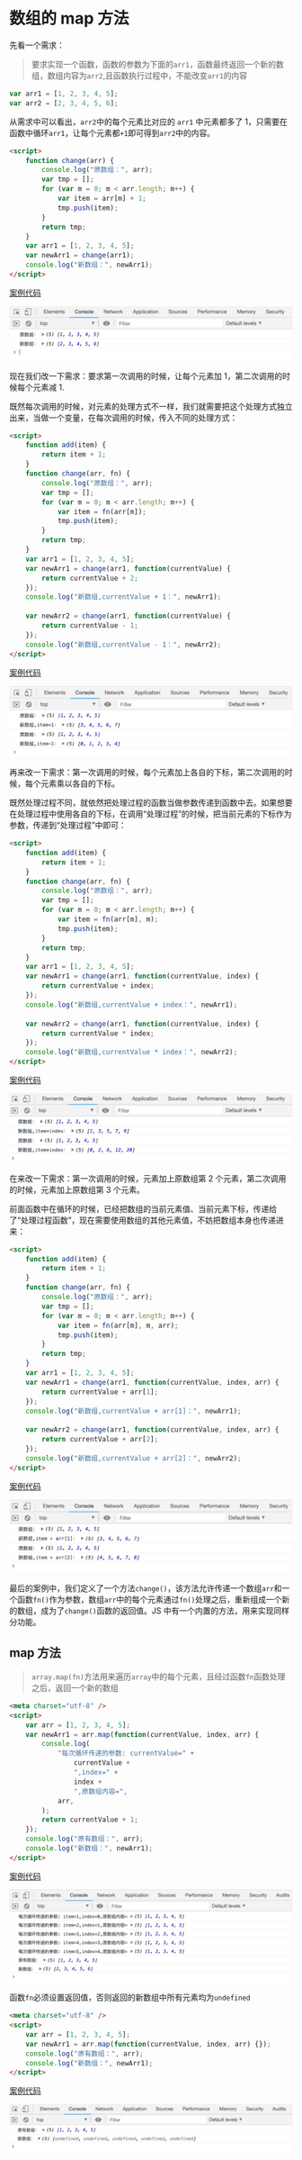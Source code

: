 # 数组的 map 方法

先看一个需求：

> 要求实现一个函数，函数的参数为下面的`arr1`，函数最终返回一个新的数组，数组内容为`arr2`,且函数执行过程中，不能改变`arr1`的内容

```js
var arr1 = [1, 2, 3, 4, 5];
var arr2 = [2, 3, 4, 5, 6];
```

从需求中可以看出，`arr2`中的每个元素比对应的 `arr1` 中元素都多了 1，只需要在函数中循环`arr1`，让每个元素都`+1`即可得到`arr2`中的内容。

```html
<script>
    function change(arr) {
        console.log("原数组：", arr);
        var tmp = [];
        for (var m = 0; m < arr.length; m++) {
            var item = arr[m] + 1;
            tmp.push(item);
        }
        return tmp;
    }
    var arr1 = [1, 2, 3, 4, 5];
    var newArr1 = change(arr1);
    console.log("新数组：", newArr1);
</script>
```

[案例代码](./demo/demo01.html)

![](./images/01.png)

现在我们改一下需求：要求第一次调用的时候，让每个元素加 1，第二次调用的时候每个元素减 1.

既然每次调用的时候，对元素的处理方式不一样，我们就需要把这个处理方式独立出来，当做一个变量，在每次调用的时候，传入不同的处理方式：

```html
<script>
    function add(item) {
        return item + 1;
    }
    function change(arr, fn) {
        console.log("原数组：", arr);
        var tmp = [];
        for (var m = 0; m < arr.length; m++) {
            var item = fn(arr[m]);
            tmp.push(item);
        }
        return tmp;
    }
    var arr1 = [1, 2, 3, 4, 5];
    var newArr1 = change(arr1, function(currentValue) {
        return currentValue + 2;
    });
    console.log("新数组,currentValue + 1：", newArr1);

    var newArr2 = change(arr1, function(currentValue) {
        return currentValue - 1;
    });
    console.log("新数组,currentValue - 1：", newArr2);
</script>
```

[案例代码](./demo/demo02.html)

![](./images/02.png)

再来改一下需求：第一次调用的时候，每个元素加上各自的下标，第二次调用的时候，每个元素乘以各自的下标。

既然处理过程不同，就依然把处理过程的函数当做参数传递到函数中去。如果想要在处理过程中使用各自的下标，在调用“处理过程”的时候，把当前元素的下标作为参数，传递到“处理过程”中即可：

```html
<script>
    function add(item) {
        return item + 1;
    }
    function change(arr, fn) {
        console.log("原数组：", arr);
        var tmp = [];
        for (var m = 0; m < arr.length; m++) {
            var item = fn(arr[m], m);
            tmp.push(item);
        }
        return tmp;
    }
    var arr1 = [1, 2, 3, 4, 5];
    var newArr1 = change(arr1, function(currentValue, index) {
        return currentValue + index;
    });
    console.log("新数组,currentValue + index：", newArr1);

    var newArr2 = change(arr1, function(currentValue, index) {
        return currentValue * index;
    });
    console.log("新数组,currentValue * index：", newArr2);
</script>
```

[案例代码](./demo/demo03.html)

![](./images/03.png)

在来改一下需求：第一次调用的时候，元素加上原数组第 2 个元素，第二次调用的时候，元素加上原数组第 3 个元素。

前面函数中在循环的时候，已经把数组的当前元素值、当前元素下标，传递给了“处理过程函数”，现在需要使用数组的其他元素值，不妨把数组本身也传递进来：

```html
<script>
    function add(item) {
        return item + 1;
    }
    function change(arr, fn) {
        console.log("原数组：", arr);
        var tmp = [];
        for (var m = 0; m < arr.length; m++) {
            var item = fn(arr[m], m, arr);
            tmp.push(item);
        }
        return tmp;
    }
    var arr1 = [1, 2, 3, 4, 5];
    var newArr1 = change(arr1, function(currentValue, index, arr) {
        return currentValue + arr[1];
    });
    console.log("新数组,currentValue + arr[1]：", newArr1);

    var newArr2 = change(arr1, function(currentValue, index, arr) {
        return currentValue + arr[2];
    });
    console.log("新数组,currentValue + arr[2]：", newArr2);
</script>
```

[案例代码](./demo/demo04.html)

![](./images/04.png)

最后的案例中，我们定义了一个方法`change()`，该方法允许传递一个数组`arr`和一个函数`fn()`作为参数，数组`arr`中的每个元素通过`fn()`处理之后，重新组成一个新的数组，成为了`change()`函数的返回值。JS 中有一个内置的方法，用来实现同样分功能。

## map 方法

> `array.map(fn)`方法用来遍历`array`中的每个元素，且经过函数`fn`函数处理之后，返回一个新的数组

```html
<meta charset="utf-8" />
<script>
    var arr = [1, 2, 3, 4, 5];
    var newArr1 = arr.map(function(currentValue, index, arr) {
        console.log(
            "每次循环传递的参数: currentValue=" +
                currentValue +
                ",index=" +
                index +
                ",原数组内容=",
            arr,
        );
        return currentValue + 1;
    });
    console.log("原有数组：", arr);
    console.log("新数组：", newArr1);
</script>
```

[案例代码](./demo/demo05.html)

![](./images/05.png)

函数`fn`必须设置返回值，否则返回的新数组中所有元素均为`undefined`

```html
<meta charset="utf-8" />
<script>
    var arr = [1, 2, 3, 4, 5];
    var newArr1 = arr.map(function(currentValue, index, arr) {});
    console.log("原有数组：", arr);
    console.log("新数组：", newArr1);
</script>
```

[案例代码](./demo/demo06.html)

![](./images/06.png)
